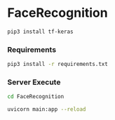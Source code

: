 # FaceRecognition

```bash
pip3 install tf-keras
```

### Requirements

```bash
pip3 install -r requirements.txt
```

### Server Execute

```bash
cd FaceRecognition
```

```bash
uvicorn main:app --reload
```

